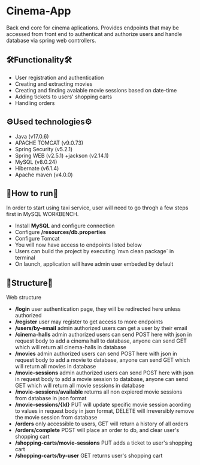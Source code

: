 ﻿# Cinema-App
Back end core for cinema aplications. Provides endpoints that may be accessed from front end to authenticat and authorize users and handle database via spring web controllers. <br>
<h2 tabindex="-1">﻿🛠️Functionality🛠️</h2>
 <ul dir="auto">
  <li>User registration and authentication</li>
  <li>Creating and extracting movies</li>
  <li>Creating and finding avalable movie sessions based on date-time</li>
  <li>Adding tickets to users' shopping carts</li>
  <li>Handling orders</li>
 </ul>
<h2 tabindex="-1">﻿⚙️Used technologies⚙️</h2>
  <ul dir="auto">
  <li>Java (v17.0.6)</li>
  <li>APACHE TOMCAT (v9.0.73)</li>
  <li>Spring Security (v5.2.1)</li>
  <li>Spring WEB (v2.5.1) +jackson (v2.14.1)</li>
  <li>MySQL (v8.0.24)</li>
  <li>Hibernate (v6.1.4)</li>
  <li>Apache maven (v4.0.0)</li>
 </ul>
<h2 tabindex="-1">﻿🎯How to run🎯</h2>
 In order to start using taxi service, user will need to go throgh a few steps first
 in MySQL WORKBENCH.
 <ul dir="auto">
  <li>Install <b>MySQL</b> and configure connection</li>
  <li>Configure <b>/resources/db.properties</b></li>
  <li>Configure Tomcat</li>
  <li>You will now have access to endpoints listed below</li>
  <li>Users can build the project by executing `mvn clean package` in terminal</li>
  <li>On launch, application will have admin user embeded by default</li>
 </ul>
<h2 tabindex="-1">﻿📡Structure📡</h2>
   Web structure
 <ul dir="auto">
  <li><b>/login</b> user authentication page, they will be redirected here unless authorized</li>
  <li><b>/register</b> user may register to get access to more endpoints</li>
  <li><b>/users/by-email</b> admin authorized users can get a user by their email</li>
  <li><b>/cinema-halls</b> admin authorized users can send POST here with json in request body to add a cinema hall to database, anyone can send GET which will return all cinema-halls in database</li>
  <li><b>/movies</b> admin authorized users can send POST here with json in request body to add a movie to database,  anyone can send GET which will return all movies in database</li>
  <li><b>/movie-sessions</b> admin authorized users can send POST here with json in request body to add a movie session to database, anyone can send GET which will return all movie sessions in database</li>
  <li><b>/movie-sessions/available</b> returns all non expiered movie sessions from database in json format</li>
  <li><b>/movie-sessions/{Id}</b> PUT will update specific movie session acording to values in request body in json format, DELETE will irreversibly remove the movie session from database</li>
  <li><b>/orders</b> only accessible to users, GET will return a history of all orders</li>
  <li><b>/orders/complete</b> POST will place an order to db, and clear user's shopping cart</li>
  <li><b>/shopping-carts/movie-sessions</b> PUT adds a ticket to user's shopping cart</li>
  <li><b>/shopping-carts/by-user</b> GET returns user's shopping cart</li>
 </ul>
 
